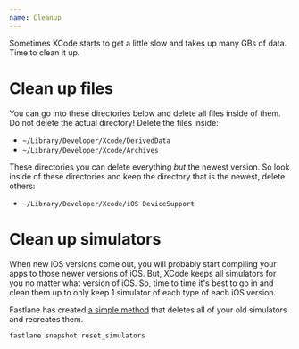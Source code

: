 ```yaml
---
name: Cleanup
---
```


Sometimes XCode starts to get a little slow and takes up many GBs of data. Time to clean it up.

# Clean up files

You can go into these directories below and delete all files inside of them. Do not delete the actual directory! Delete the files inside:

* `~/Library/Developer/Xcode/DerivedData`
* `~/Library/Developer/Xcode/Archives`

These directories you can delete everything *but* the newest version. So look inside of these directories and keep the directory that is the newest, delete others:

* `~/Library/Developer/Xcode/iOS DeviceSupport`

# Clean up simulators

When new iOS versions come out, you will probably start compiling your apps to those newer versions of iOS. But, XCode keeps all simulators for you no matter what version of iOS. So, time to time it's best to go in and clean them up to only keep 1 simulator of each type of each iOS version.

Fastlane has created [a simple method](https://github.com/fastlane/fastlane/tree/master/snapshot#completely-reset-all-simulators) that deletes all of your old simulators and recreates them.

```
fastlane snapshot reset_simulators
```

